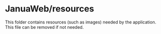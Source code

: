 # JanuaWeb/resources

This folder contains resources (such as images) needed by the application. This file can
be removed if not needed.
